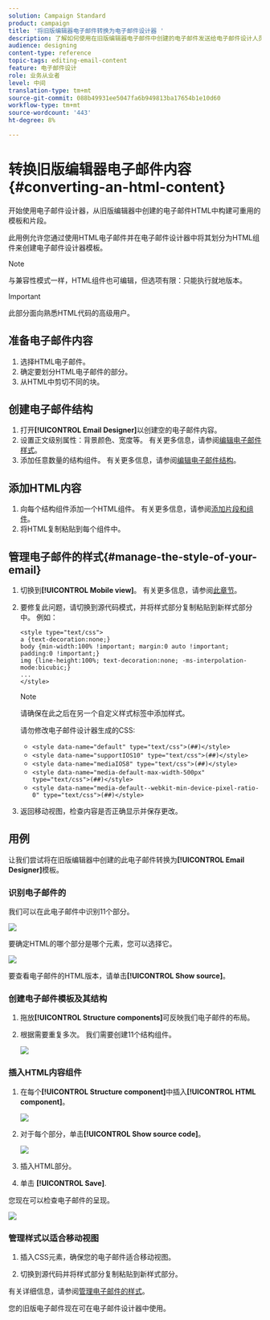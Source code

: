 ```yaml
---
solution: Campaign Standard
product: campaign
title: '将旧版编辑器电子邮件转换为电子邮件设计器 '
description: 了解如何使用在旧版编辑器电子邮件中创建的电子邮件发送给电子邮件设计人员。
audience: designing
content-type: reference
topic-tags: editing-email-content
feature: 电子邮件设计
role: 业务从业者
level: 中间
translation-type: tm+mt
source-git-commit: 088b49931ee5047fa6b949813ba17654b1e10d60
workflow-type: tm+mt
source-wordcount: '443'
ht-degree: 8%

---
```



# 转换旧版编辑器电子邮件内容{#converting-an-html-content}

开始使用电子邮件设计器，从旧版编辑器中创建的电子邮件HTML中构建可重用的模板和片段。

此用例允许您通过使用HTML电子邮件并在电子邮件设计器中将其划分为HTML组件来创建电子邮件设计器模板。

>[!NOTE]
>
>与兼容性模式一样，HTML组件也可编辑，但选项有限：只能执行就地版本。

>[!IMPORTANT]
>
>此部分面向熟悉HTML代码的高级用户。

## 准备电子邮件内容

1. 选择HTML电子邮件。
1. 确定要划分HTML电子邮件的部分。
1. 从HTML中剪切不同的块。

## 创建电子邮件结构

1. 打开&#x200B;**[!UICONTROL Email Designer]**&#x200B;以创建空的电子邮件内容。
1. 设置正文级别属性：背景颜色、宽度等。 有关更多信息，请参阅[编辑电子邮件样式](../../designing/using/styles.md)。
1. 添加任意数量的结构组件。 有关更多信息，请参阅[编辑电子邮件结构](../../designing/using/designing-from-scratch.md#defining-the-email-structure)。

## 添加HTML内容

1. 向每个结构组件添加一个HTML组件。 有关更多信息，请参阅[添加片段和组件](../../designing/using/designing-from-scratch.md#defining-the-email-structure)。
1. 将HTML复制粘贴到每个组件中。

## 管理电子邮件的样式{#manage-the-style-of-your-email}

1. 切换到&#x200B;**[!UICONTROL Mobile view]**。 有关更多信息，请参阅[此章节](../../designing/using/plain-text-html-modes.md#switching-to-mobile-view)。

1. 要修复此问题，请切换到源代码模式，并将样式部分复制粘贴到新样式部分中。 例如：

   ```
   <style type="text/css">
   a {text-decoration:none;}
   body {min-width:100% !important; margin:0 auto !important; padding:0 !important;}
   img {line-height:100%; text-decoration:none; -ms-interpolation-mode:bicubic;}
   ...
   </style>
   ```

   >[!NOTE]
   >
   >请确保在此之后在另一个自定义样式标签中添加样式。
   >
   >请勿修改电子邮件设计器生成的CSS:
   >
   >* `<style data-name="default" type="text/css">(##)</style>`
   >* `<style data-name="supportIOS10" type="text/css">(##)</style>`
   >* `<style data-name="mediaIOS8" type="text/css">(##)</style>`
   >* `<style data-name="media-default-max-width-500px" type="text/css">(##)</style>`
   >* `<style data-name="media-default--webkit-min-device-pixel-ratio-0" type="text/css">(##)</style>`


1. 返回移动视图，检查内容是否正确显示并保存更改。

## 用例

让我们尝试将在旧版编辑器中创建的此电子邮件转换为&#x200B;**[!UICONTROL Email Designer]**&#x200B;模板。

### 识别电子邮件的

我们可以在此电子邮件中识别11个部分。

![](assets/html-dce-view-mail.png)

要确定HTML的哪个部分是哪个元素，您可以选择它。

![](assets/breadcrumbs.png)

要查看电子邮件的HTML版本，请单击&#x200B;**[!UICONTROL Show source]**。

### 创建电子邮件模板及其结构

1. 拖放&#x200B;**[!UICONTROL Structure components]**&#x200B;可反映我们电子邮件的布局。

1. 根据需要重复多次。 我们需要创建11个结构组件。

   ![](assets/structure-components-migration.png)

### 插入HTML内容组件

1. 在每个&#x200B;**[!UICONTROL Structure component]**&#x200B;中插入&#x200B;**[!UICONTROL HTML component]**。

   ![](assets/html-components.png)

1. 对于每个部分，单击&#x200B;**[!UICONTROL Show source code]**。

   ![](assets/show-source-code.png)

1. 插入HTML部分。

1. 单击 **[!UICONTROL Save]**.

您现在可以检查电子邮件的呈现。

![](assets/migrated-email-result.png)

### 管理样式以适合移动视图

1. 插入CSS元素，确保您的电子邮件适合移动视图。

1. 切换到源代码并将样式部分复制粘贴到新样式部分。

有关详细信息，请参阅[管理电子邮件的样式](#manage-the-style-of-your-email)。

您的旧版电子邮件现在可在电子邮件设计器中使用。